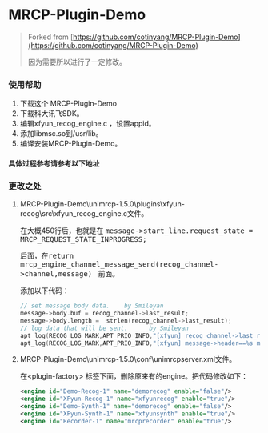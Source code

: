 # MRCP-Plugin-Demo
> Forked from [https://github.com/cotinyang/MRCP-Plugin-Demo](https://github.com/cotinyang/MRCP-Plugin-Demo)
>
> 因为需要所以进行了一定修改。

### 使用帮助

1. 下载这个 MRCP-Plugin-Demo
2. 下载科大讯飞SDK。
3. 编辑xfyun_recog_engine.c ，设置appid。
4. 添加libmsc.so到/usr/lib。
5. 编译安装MRCP-Plugin-Demo。

#### 具体过程参考请参考以下地址



### 更改之处

1. MRCP-Plugin-Demo\unimrcp-1.5.0\plugins\xfyun-recog\src\xfyun_recog_engine.c文件。

   在大概450行后，也就是在  <kbd>message->start_line.request_state = MRCP_REQUEST_STATE_INPROGRESS;</kbd>

   后面，在<kbd>return mrcp_engine_channel_message_send(recog_channel->channel,message) </kbd> 前面。

   添加以下代码：

   ```c
   // set message body data.    by Smileyan
   message->body.buf = recog_channel->last_result;
   message->body.length =  strlen(recog_channel->last_result);	
   // log data that will be sent.      by Smileyan
   apt_log(RECOG_LOG_MARK,APT_PRIO_INFO,"[xfyun] recog_channel->last_result == %s", recog_channel->last_result);
   apt_log(RECOG_LOG_MARK,APT_PRIO_INFO,"[xfyun] message->header==%s message->body== %s", message->header,message->body);	
   ```

2. MRCP-Plugin-Demo\unimrcp-1.5.0\conf\unimrcpserver.xml文件。

   在\<plugin-factory> 标签下面，删除原来有的engine。把代码修改如下：

   ```xml
   <engine id="Demo-Recog-1" name="demorecog" enable="false"/>
   <engine id="XFyun-Recog-1" name="xfyunrecog" enable="true"/>
   <engine id="Demo-Synth-1" name="demorecog" enable="false"/>
   <engine id="XFyun-Synth-1" name="xfyunsynth" enable="true"/>
   <engine id="Recorder-1" name="mrcprecorder" enable="true"/>
   ```

   

#### 

